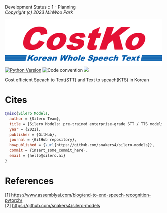 Development Status :: 1 - Planning<br>
*Copyright (c) 2023 MinWoo Park*
<br>

![](https://github.com/DSDanielPark/CoST-Ko/blob/main/assets/imgs/costko_logo.png)
[![Python Version](https://img.shields.io/badge/python-3.6%2C3.7%2C3.8-black.svg)](code_of_conduct.md)
![Code convention](https://img.shields.io/badge/code%20convention-pep8-black)
![](https://img.shields.io/badge/linting-pylint-black)

<!--
<p align="center" height="200%">
    <img width="33%" src="https://github.com/DSDanielPark/CoST-Ko/blob/main/assets/imgs/costko_logo.png">
</p>
-->

Cost efficient Speach to Text(STT) and Text to speach(KTS) in Korean


# Cites
```BibTex
@misc{Silero Models,
  author = {Silero Team},
  title = {Silero Models: pre-trained enterprise-grade STT / TTS models and benchmarks},
  year = {2021},
  publisher = {GitHub},
  journal = {GitHub repository},
  howpublished = {\url{https://github.com/snakers4/silero-models}},
  commit = {insert_some_commit_here},
  email = {hello@silero.ai}
}
```


# References
[1] https://www.assemblyai.com/blog/end-to-end-speech-recognition-pytorch/ <Br>
[2] https://github.com/snakers4/silero-models
